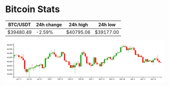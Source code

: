 # Bitcoin Stats

BTC/USDT|24h change|24h high|24h low|
|---|---|---|---|
|$39480.49|-2.59%|$40795.06|$39177.00|

<img src="./chart.svg">
